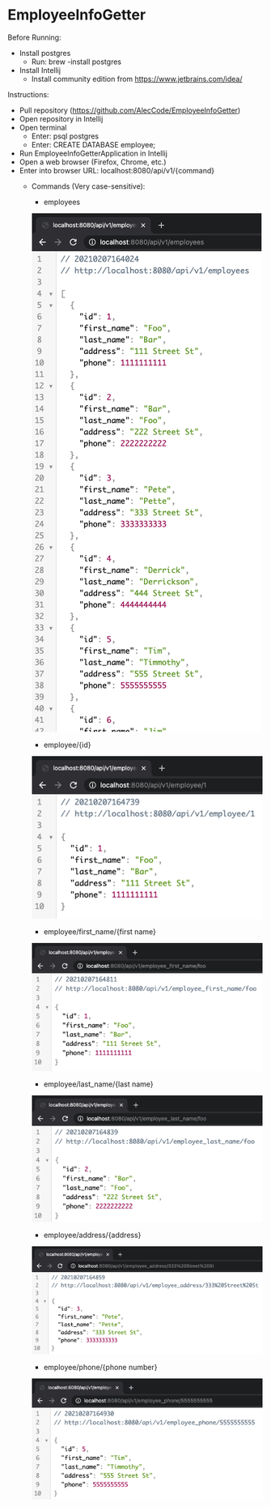 # EmployeeInfoGetter

Before Running:
- Install postgres
  - Run: brew -install postgres
- Install Intellij
  - Install community edition from https://www.jetbrains.com/idea/
    
Instructions:
- Pull repository (https://github.com/AlecCode/EmployeeInfoGetter)
- Open repository in Intellij
- Open terminal
    - Enter: psql postgres
    - Enter: CREATE DATABASE employee;
- Run EmployeeInfoGetterApplication in Intellij
- Open a web browser (Firefox, Chrome, etc.)
- Enter into browser URL: localhost:8080/api/v1/{command}
    - Commands (Very case-sensitive):
      - employees
      
      ![localhost:8080/api/v1/employees](https://github.com/AlecCode/EmployeeInfoGetter/blob/main/Example%20Images/employees.png?raw=true)
      
      - employee/{id}
      
      ![localhost:8080/api/v1/employee/1](https://github.com/AlecCode/EmployeeInfoGetter/blob/main/Example%20Images/employee:%5Bid%5D.png?raw=true)
      
      - employee/first_name/{first name}
      
      ![localhost:8080/api/v1/employee_first_name/foo](https://github.com/AlecCode/EmployeeInfoGetter/blob/main/Example%20Images/employee_first_name:%5Bfirst%20name%5D.png?raw=true)
      
      - employee/last_name/{last name}
      
      ![localhost:8080/api/v1/employee_last_name/foo](https://github.com/AlecCode/EmployeeInfoGetter/blob/main/Example%20Images/employee_last_name:%5Blast%20name%5D.png?raw=true)
      
      - employee/address/{address}
      
      ![localhost:8080/api/v1/employee_address/333 Street St](https://github.com/AlecCode/EmployeeInfoGetter/blob/main/Example%20Images/employee_address:%5Baddress%5D.png?raw=true)
      
      - employee/phone/{phone number}
      
      ![localhost:8080/api/v1/employee_phone/5555555555](https://github.com/AlecCode/EmployeeInfoGetter/blob/main/Example%20Images/employee_phone:%5Bphone%20number%5D.png?raw=true)
